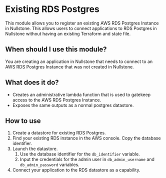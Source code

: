 # Existing RDS Postgres

This module allows you to register an existing AWS RDS Postgres Instance in Nullstone.
This allows users to connect applications to RDS Postgres in Nullstone without having an existing Terraform and state file.

## When should I use this module?

You are creating an application in Nullstone that needs to connect to an AWS RDS Postgres Instance that was not created in Nullstone.

## What does it do?

- Creates an administrative lambda function that is used to gatekeep access to the AWS RDS Postgres Instance.
- Exposes the same outputs as a normal postgres datastore.

## How to use

1. Create a datastore for existing RDS Postgres.
2. Find your existing RDS instance in the AWS console. Copy the database identifier.
3. Launch the datastore.
   1. Use the database identifier for the `db_identifier` variable.
   2. Input the credentials for the admin user in `db_admin_username` and `db_admin_password` variables.
4. Connect your application to the RDS datastore as a capability.
